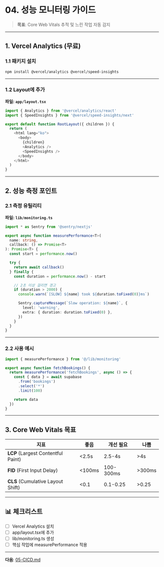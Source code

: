 # 04. 성능 모니터링 가이드

> **목표**: Core Web Vitals 추적 및 느린 작업 자동 감지

---

## 1. Vercel Analytics (무료)

### 1.1 패키지 설치

```bash
npm install @vercel/analytics @vercel/speed-insights
```

---

### 1.2 Layout에 추가

**파일: `app/layout.tsx`**

```typescript
import { Analytics } from '@vercel/analytics/react'
import { SpeedInsights } from '@vercel/speed-insights/next'

export default function RootLayout({ children }) {
  return (
    <html lang="ko">
      <body>
        {children}
        <Analytics />
        <SpeedInsights />
      </body>
    </html>
  )
}
```

---

## 2. 성능 측정 포인트

### 2.1 측정 유틸리티

**파일: `lib/monitoring.ts`**

```typescript
import * as Sentry from '@sentry/nextjs'

export async function measurePerformance<T>(
  name: string,
  callback: () => Promise<T>
): Promise<T> {
  const start = performance.now()

  try {
    return await callback()
  } finally {
    const duration = performance.now() - start

    // 2초 이상 걸리면 경고
    if (duration > 2000) {
      console.warn(`[SLOW] ${name} took ${duration.toFixed(0)}ms`)

      Sentry.captureMessage(`Slow operation: ${name}`, {
        level: 'warning',
        extra: { duration: duration.toFixed(0) },
      })
    }
  }
}
```

---

### 2.2 사용 예시

```typescript
import { measurePerformance } from '@/lib/monitoring'

export async function fetchBookings() {
  return measurePerformance('fetchBookings', async () => {
    const { data } = await supabase
      .from('bookings')
      .select('*')
      .limit(100)

    return data
  })
}
```

---

## 3. Core Web Vitals 목표

| 지표 | 좋음 | 개선 필요 | 나쁨 |
|------|------|-----------|------|
| **LCP** (Largest Contentful Paint) | <2.5s | 2.5-4s | >4s |
| **FID** (First Input Delay) | <100ms | 100-300ms | >300ms |
| **CLS** (Cumulative Layout Shift) | <0.1 | 0.1-0.25 | >0.25 |

---

## 📊 체크리스트

- [ ] Vercel Analytics 설치
- [ ] app/layout.tsx에 추가
- [ ] lib/monitoring.ts 생성
- [ ] 핵심 작업에 measurePerformance 적용

---

**다음**: [05-CICD.md](./05-CICD.md)
